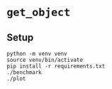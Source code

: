 # `get_object`

## Setup

```
python -m venv venv
source venv/bin/activate
pip install -r requirements.txt
./benchmark
./plot
```
